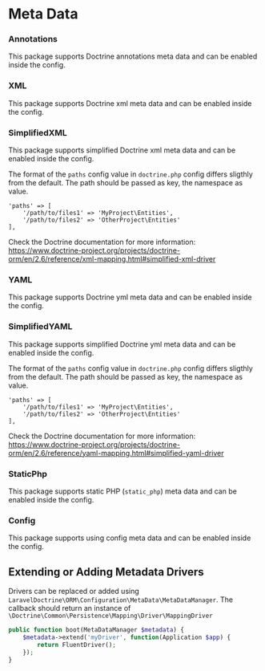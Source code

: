 # Meta Data

### Annotations

This package supports Doctrine annotations meta data and can be enabled inside the config. 

### XML

This package supports Doctrine xml meta data and can be enabled inside the config.
 
### SimplifiedXML
 
This package supports simplified Doctrine xml meta data and can be enabled inside the config. 

The format of the `paths` config value in `doctrine.php` config differs sligthly from the default. The path should be passed as key, the namespace as value.

```
'paths' => [
    '/path/to/files1' => 'MyProject\Entities',
    '/path/to/files2' => 'OtherProject\Entities'
],
```

Check the Doctrine documentation for more information: https://www.doctrine-project.org/projects/doctrine-orm/en/2.6/reference/xml-mapping.html#simplified-xml-driver

### YAML

This package supports Doctrine yml meta data and can be enabled inside the config. 

### SimplifiedYAML
 
This package supports simplified Doctrine yml meta data and can be enabled inside the config. 

The format of the `paths` config value in `doctrine.php` config differs sligthly from the default. The path should be passed as key, the namespace as value.

```
'paths' => [
    '/path/to/files1' => 'MyProject\Entities',
    '/path/to/files2' => 'OtherProject\Entities'
],
```

Check the Doctrine documentation for more information: https://www.doctrine-project.org/projects/doctrine-orm/en/2.6/reference/yaml-mapping.html#simplified-yaml-driver

### StaticPhp

This package supports static PHP (`static_php`) meta data and can be enabled inside the config. 

### Config

This package supports using config meta data and can be enabled inside the config.

## Extending or Adding Metadata Drivers
Drivers can be replaced or added using `LaravelDoctrine\ORM\Configuration\MetaData\MetaDataManager`. The callback should return an instance of `\Doctrine\Common\Persistence\Mapping\Driver\MappingDriver`

```php
public function boot(MetaDataManager $metadata) {
    $metadata->extend('myDriver', function(Application $app) {
        return FluentDriver();
    });
}
```
